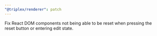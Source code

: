 ```yaml
---
"@triplex/renderer": patch
---
```


Fix React DOM components not being able to be reset when pressing the reset button or entering edit state.
